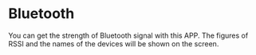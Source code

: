 # Bluetooth
You can get the strength of Bluetooth signal with this APP. The figures of RSSI and the names of the devices will be shown on the screen.
